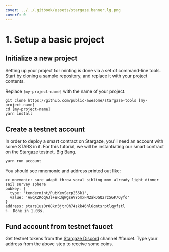 ```yaml
---
cover: ../../.gitbook/assets/stargaze.banner.lg.png
coverY: 0
---
```


# 1. Setup a basic project

## Initialize a new project

Setting up your project for minting is done via a set of command-line tools. Start by cloning a sample repository, and replace it with your project contents.

Replace `[my-project-name]` with the name of your project.

```
git clone https://github.com/public-awesome/stargaze-tools [my-project-name]
cd [my-project-name]
yarn install
```

## Create a testnet account

In order to deploy a smart contract on Stargaze, you'll need an account with some STARS in it. For this tutorial, we will be instantiating our smart contract on the Stargaze testnet, Big Bang.&#x20;

```
yarn run account
```

You should see mnemonic and address printed out like:

```
>> mnemonic: sure adapt throw vocal sibling mom already light dinner sail survey sphere
pubkey: {
  type: 'tendermint/PubKeySecp256k1',
  value: 'AwqXZKoqAJl+9R3qWgseVYomxFN2akDGQ2rzS6P/Oyfo'
}
address: stars1us0r08kr3jtr0h74skk46hl6cmtsrptlqyfstl
✨  Done in 1.03s.
```

## Fund account from testnet faucet

Get testnet tokens from the [Stargaze Discord](https://discord.gg/stargaze) channel #faucet. Type your address from the above step to receive some coins.

